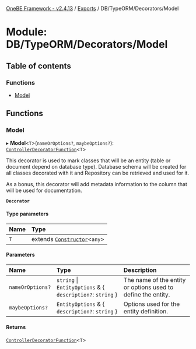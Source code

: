 [OneBE Framework - v2.4.13](../README.md) / [Exports](../modules.md) / DB/TypeORM/Decorators/Model

# Module: DB/TypeORM/Decorators/Model

## Table of contents

### Functions

- [Model](DB_TypeORM_Decorators_Model.md#model)

## Functions

### Model

▸ **Model**<`T`\>(`nameOrOptions?`, `maybeOptions?`): [`ControllerDecoratorFunction`](Router_RouteTypes.md#controllerdecoratorfunction)<`T`\>

This decorator is used to mark classes that will be an entity (table or document
depend on database type). Database schema will be created for all classes decorated
with it and Repository can be retrieved and used for it.

As a bonus, this decorator will add metadata information to the column that
will be used for documentation.

**`Decorator`**

#### Type parameters

| Name | Type |
| :------ | :------ |
| `T` | extends [`Constructor`](Documentation_MetadataTypes.md#constructor)<`any`\> |

#### Parameters

| Name | Type | Description |
| :------ | :------ | :------ |
| `nameOrOptions?` | `string` \| `EntityOptions` & { `description?`: `string`  } | The name of the entity or options used to define the entity. |
| `maybeOptions?` | `EntityOptions` & { `description?`: `string`  } | Options used for the entity definition. |

#### Returns

[`ControllerDecoratorFunction`](Router_RouteTypes.md#controllerdecoratorfunction)<`T`\>
